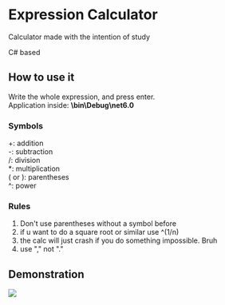 # Expression Calculator
Calculator made with the intention of study

C# based

## How to use it
Write the whole expression, and press enter. \
Application inside: **\bin\Debug\net6.0**

### Symbols
+: addition \
-: subtraction \
/: division \
*: multiplication \
( or ): parentheses \
^: power

### Rules
1. Don't use parentheses without a symbol before
2. if u want to do a square root or similar use ^(1/n)
3. the calc will just crash if you do something impossible. Bruh
4. use "," not "."

## Demonstration
![](https://github.com/Joao-VLemes/ExpressionCalc/blob/master/RMgif.gif)